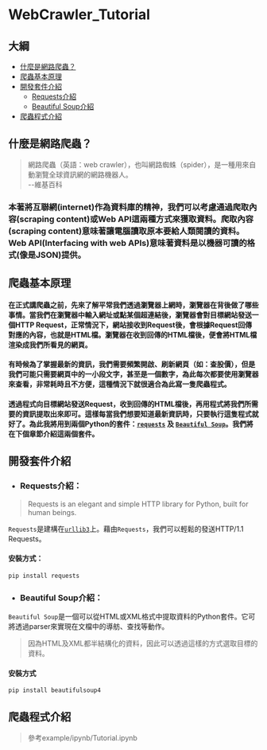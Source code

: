 # WebCrawler_Tutorial

## 大綱

- [什麼是網路爬蟲？](#什麼是網路爬蟲？)
- [爬蟲基本原理](#爬蟲基本原理)
- [開發套件介紹](#開發套件介紹)
    - [Requests介紹](#Requests介紹)
    - [Beautiful Soup介紹](#Beautiful-Soup介紹)
- [爬蟲程式介紹](#爬蟲程式介紹)



## 什麼是網路爬蟲？

> 網路爬蟲（英語：web crawler），也叫網路蜘蛛（spider），是一種用來自動瀏覽全球資訊網的網路機器人。  
> --維基百科

### 本著將互聯網(internet)作為資料庫的精神，我們可以考慮通過爬取內容(scraping content)或Web API這兩種方式來獲取資料。爬取內容(scraping content)意味著讓電腦讀取原本要給人類閱讀的資料。Web API(Interfacing with web APIs)意味著資料是以機器可讀的格式(像是JSON)提供。

## 爬蟲基本原理
#### 在正式講爬蟲之前，先來了解平常我們透過瀏覽器上網時，瀏覽器在背後做了哪些事情。當我們在瀏覽器中輸入網址或點某個超連結後，瀏覽器會對目標網站發送一個HTTP Request，正常情況下，網站接收到Request後，會根據Request回傳對應的內容，也就是HTML檔。瀏覽器在收到回傳的HTML檔後，便會將HTML檔渲染成我們所看見的網頁。

#### 有時候為了掌握最新的資訊，我們需要頻繁開啟、刷新網頁（如：查股價），但是我們可能只需要網頁中的一小段文字，甚至是一個數字，為此每次都要使用瀏覽器來查看，非常耗時且不方便，這種情況下就很適合為此寫一隻爬蟲程式。

#### 透過程式向目標網站發送Request，收到回傳的HTML檔後，再用程式將我們所需要的資訊提取出來即可。這樣每當我們想要知道最新資訊時，只要執行這隻程式就好了。為此我將用到兩個Python的套件：[```requests```](https://requests.readthedocs.io/en/master/) 及 [```Beautiful Soup```](https://www.crummy.com/software/BeautifulSoup/bs4/doc/)。我們將在下個章節介紹這兩個套件。


## 開發套件介紹

- ### Requests介紹：
> Requests is an elegant and simple HTTP library for Python, built for human beings.

```Requests```是建構在[```urllib3```](https://github.com/urllib3/urllib3)上。藉由```Requests```，我們可以輕鬆的發送HTTP/1.1 Requests。  
#### 安裝方式：
```bash
pip install requests
```


- ### Beautiful Soup介紹：
```Beautiful Soup```是一個可以從HTML或XML格式中提取資料的Python套件。它可將透過parser來實現在文檔中的導舫、查找等動作。

> 因為HTML及XML都半結構化的資料，因此可以透過這樣的方式選取目標的資料。


#### 安裝方式
```bash
pip install beautifulsoup4
```

## 爬蟲程式介紹
> 參考example/ipynb/Tutorial.ipynb